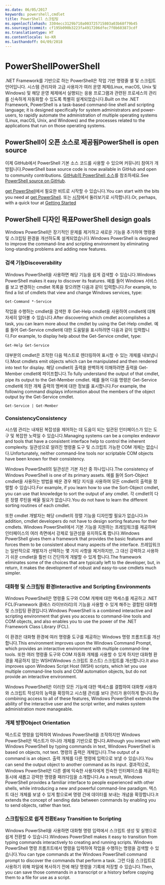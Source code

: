 ```yaml
---
ms.date: 06/05/2017
keywords: powershell,cmdlet
title: PowerShell 스크립팅
ms.openlocfilehash: 3304ecc3129b710a003725715803a03b68f79b45
ms.sourcegitcommit: cf195b090b3223fa4917206dfec7f0b603873cdf
ms.translationtype: HT
ms.contentlocale: ko-KR
ms.lasthandoff: 04/09/2018
---
```

# <a name="powershell"></a><span data-ttu-id="ed8fd-103">PowerShell</span><span class="sxs-lookup"><span data-stu-id="ed8fd-103">PowerShell</span></span>

<span data-ttu-id="ed8fd-104">.NET Framework를 기반으로 하는 PowerShell은 작업 기반 명령줄 셸 및 스크립트 언어입니다. 시스템 관리자와 고급 사용자가 여러 운영 체제(Linux, macOS, Unix 및 Windows) 및 해당 운영 체제에서 실행되는 응용 프로그램과 관련된 프로세스의 관리를 신속하게 자동화할 수 있도록 특별히 설계되었습니다.</span><span class="sxs-lookup"><span data-stu-id="ed8fd-104">Built on the .NET Framework, PowerShell is a task-based command-line shell and scripting language; it is designed specifically for system administrators and power-users, to rapidly automate the administration of multiple operating systems (Linux, macOS, Unix, and Windows) and the processes related to the applications that run on those operating systems.</span></span>

## <a name="powershell-is-open-source"></a><span data-ttu-id="ed8fd-105">PowerShell이 오픈 소스로 제공됨</span><span class="sxs-lookup"><span data-stu-id="ed8fd-105">PowerShell is open source</span></span>

<span data-ttu-id="ed8fd-106">이제 GitHub에서 PowerShell 기본 소스 코드를 사용할 수 있으며 커뮤니티 참여가 개방됩니다.</span><span class="sxs-lookup"><span data-stu-id="ed8fd-106">PowerShell base source code is now available in GitHub and open to community contributions.</span></span> <span data-ttu-id="ed8fd-107">[GitHub의 PowerShell 소스](https://github.com/powershell/powershell)를 참조하세요.</span><span class="sxs-lookup"><span data-stu-id="ed8fd-107">See [PowerShell source on GitHub](https://github.com/powershell/powershell).</span></span>

<span data-ttu-id="ed8fd-108">[get PowerShell](https://github.com/PowerShell/PowerShell#get-powershell)에서 필요한 비트로 시작할 수 있습니다.</span><span class="sxs-lookup"><span data-stu-id="ed8fd-108">You can start with the bits you need at [get PowerShell](https://github.com/PowerShell/PowerShell#get-powershell).</span></span>
<span data-ttu-id="ed8fd-109">또는 [시작](https://github.com/PowerShell/PowerShell/blob/master/docs/learning-powershell)에서 둘러보기로 시작합니다.</span><span class="sxs-lookup"><span data-stu-id="ed8fd-109">Or, perhaps, with a quick tour at [Getting Started](https://github.com/PowerShell/PowerShell/blob/master/docs/learning-powershell)</span></span>

## <a name="powershell-design-goals"></a><span data-ttu-id="ed8fd-110">PowerShell 디자인 목표</span><span class="sxs-lookup"><span data-stu-id="ed8fd-110">PowerShell design goals</span></span>
<span data-ttu-id="ed8fd-111">Windows PowerShell은 장기적인 문제를 제거하고 새로운 기능을 추가하여 명령줄 및 스크립팅 환경을 개선하도록 설계되었습니다.</span><span class="sxs-lookup"><span data-stu-id="ed8fd-111">Windows PowerShell is designed to improve the command-line and scripting environment by eliminating long-standing problems and adding new features.</span></span>

### <a name="discoverability"></a><span data-ttu-id="ed8fd-112">검색 기능</span><span class="sxs-lookup"><span data-stu-id="ed8fd-112">Discoverability</span></span>
<span data-ttu-id="ed8fd-113">Windows PowerShell을 사용하면 해당 기능을 쉽게 검색할 수 있습니다.</span><span class="sxs-lookup"><span data-stu-id="ed8fd-113">Windows PowerShell makes it easy to discover its features.</span></span> <span data-ttu-id="ed8fd-114">예를 들어 Windows 서비스를 보고 변경하는 cmdlet 목록을 찾으려면 다음과 같이 입력합니다.</span><span class="sxs-lookup"><span data-stu-id="ed8fd-114">For example, to find a list of cmdlets that view and change Windows services, type:</span></span>

```
Get-Command *-Service
```

<span data-ttu-id="ed8fd-115">작업을 수행하는 cmdlet을 검색한 후 Get-Help cmdlet을 사용하여 cmdlet에 대해 자세히 알아볼 수 있습니다.</span><span class="sxs-lookup"><span data-stu-id="ed8fd-115">After discovering which cmdlet accomplishes a task, you can learn more about the cmdlet by using the Get-Help cmdlet.</span></span> <span data-ttu-id="ed8fd-116">예를 들어 Get-Service cmdlet에 대한 도움말을 표시하려면 다음과 같이 입력합니다.</span><span class="sxs-lookup"><span data-stu-id="ed8fd-116">For example, to display help about the Get-Service cmdlet, type:</span></span>

```
Get-Help Get-Service
```
<span data-ttu-id="ed8fd-117">대부분의 cmdlet은 조작한 다음 텍스트로 렌더링하여 표시할 수 있는 개체를 내보냅니다.</span><span class="sxs-lookup"><span data-stu-id="ed8fd-117">Most cmdlets emit objects which can be manipulated and then rendered into text for display.</span></span> <span data-ttu-id="ed8fd-118">해당 cmdlet의 출력을 완벽하게 이해하려면 출력을 Get-Member cmdlet에 파이프합니다.</span><span class="sxs-lookup"><span data-stu-id="ed8fd-118">To fully understand the output of that cmdlet, pipe its output to the Get-Member cmdlet.</span></span> <span data-ttu-id="ed8fd-119">예를 들어 다음 명령은 Get-Service cmdlet에 의한 개체 출력의 멤버에 대한 정보를 표시합니다.</span><span class="sxs-lookup"><span data-stu-id="ed8fd-119">For example, the following command displays information about the members of the object output by the Get-Service cmdlet.</span></span>

```
Get-Service | Get-Member
```

### <a name="consistency"></a><span data-ttu-id="ed8fd-120">Consistency</span><span class="sxs-lookup"><span data-stu-id="ed8fd-120">Consistency</span></span>
<span data-ttu-id="ed8fd-121">시스템 관리는 내재된 복잡성을 제어하는 데 도움이 되는 일관된 인터페이스가 있는 도구 및 복잡한 노력일 수 있습니다.</span><span class="sxs-lookup"><span data-stu-id="ed8fd-121">Managing systems can be a complex endeavor and tools that have a consistent interface help to control the inherent complexity.</span></span> <span data-ttu-id="ed8fd-122">일관성으로 알려진 명령줄 도구 및 스크립트 가능한 COM 개체는 없습니다.</span><span class="sxs-lookup"><span data-stu-id="ed8fd-122">Unfortunately, neither command-line tools nor scriptable COM objects have been known for their consistency.</span></span>

<span data-ttu-id="ed8fd-123">Windows PowerShell의 일관성은 기본 자산 중 하나입니다.</span><span class="sxs-lookup"><span data-stu-id="ed8fd-123">The consistency of Windows PowerShell is one of its primary assets.</span></span> <span data-ttu-id="ed8fd-124">예를 들어 Sort-Object cmdlet을 사용하는 방법을 배운 경우 해당 지식을 사용하여 모든 cmdlet의 출력을 정렬할 수 있습니다.</span><span class="sxs-lookup"><span data-stu-id="ed8fd-124">For example, if you learn how to use the Sort-Object cmdlet, you can use that knowledge to sort the output of any cmdlet.</span></span> <span data-ttu-id="ed8fd-125">각 cmdlet의 다른 정렬 루틴을 배울 필요가 없습니다.</span><span class="sxs-lookup"><span data-stu-id="ed8fd-125">You do not have to learn the different sorting routines of each cmdlet.</span></span>

<span data-ttu-id="ed8fd-126">또한 cmdlet 개발자는 해당 cmdlet의 정렬 기능을 디자인할 필요가 없습니다.</span><span class="sxs-lookup"><span data-stu-id="ed8fd-126">In addition, cmdlet developers do not have to design sorting features for their cmdlets.</span></span> <span data-ttu-id="ed8fd-127">Windows PowerShell에서 기본 기능을 지원하는 프레임워크를 제공하며 인터페이스의 여러 측면에서 강제로 일관성을 유지하도록 합니다.</span><span class="sxs-lookup"><span data-stu-id="ed8fd-127">Windows PowerShell gives them a framework that provides the basic features and forces them to be consistent about many aspects of the interface.</span></span> <span data-ttu-id="ed8fd-128">프레임워크는 일반적으로 개발자가 선택하는 몇 가지 사항을 제거하지만, 그 대신 강력하고 사용하기 쉬운 cmdlet을 훨씬 더 간단하게 개발할 수 있게 합니다.</span><span class="sxs-lookup"><span data-stu-id="ed8fd-128">The framework eliminates some of the choices that are typically left to the developer, but, in return, it makes the development of robust and easy-to-use cmdlets much simpler.</span></span>

### <a name="interactive-and-scripting-environments"></a><span data-ttu-id="ed8fd-129">대화형 및 스크립팅 환경</span><span class="sxs-lookup"><span data-stu-id="ed8fd-129">Interactive and Scripting Environments</span></span>
<span data-ttu-id="ed8fd-130">Windows PowerShell은 명령줄 도구와 COM 개체에 대한 액세스를 제공하고 .NET FCL(Framework 클래스 라이브러리)의 기능을 사용할 수 있게 해주는 결합된 대화형 및 스크립팅 환경입니다.</span><span class="sxs-lookup"><span data-stu-id="ed8fd-130">Windows PowerShell is a combined interactive and scripting environment that gives you access to command-line tools and COM objects, and also enables you to use the power of the .NET Framework Class Library (FCL).</span></span>

<span data-ttu-id="ed8fd-131">이 환경은 대화형 환경에 여러 명령줄 도구를 제공하는 Windows 명령 프롬프트를 개선합니다.</span><span class="sxs-lookup"><span data-stu-id="ed8fd-131">This environment improves upon the Windows Command Prompt, which provides an interactive environment with multiple command-line tools.</span></span> <span data-ttu-id="ed8fd-132">또한 여러 명령줄 도구와 COM 자동화 개체를 사용할 수 있게 하지만 대화형 환경을 제공하지 않는 WSH(Windows 스크립트 호스트) 스크립트를 개선합니다.</span><span class="sxs-lookup"><span data-stu-id="ed8fd-132">It also improves upon Windows Script Host (WSH) scripts, which let you use multiple command-line tools and COM automation objects, but do not provide an interactive environment.</span></span>

<span data-ttu-id="ed8fd-133">Windows PowerShell은 이러한 모든 기능에 대한 액세스를 결합하여 대화형 사용자와 스크립트 작성자의 능력을 확장하고 시스템 관리를 보다 관리가 용이하게 합니다.</span><span class="sxs-lookup"><span data-stu-id="ed8fd-133">By combining access to all of these features, Windows PowerShell extends the ability of the interactive user and the script writer, and makes system administration more manageable.</span></span>

### <a name="object-orientation"></a><span data-ttu-id="ed8fd-134">개체 방향</span><span class="sxs-lookup"><span data-stu-id="ed8fd-134">Object Orientation</span></span>
<span data-ttu-id="ed8fd-135">텍스트로 명령을 입력하여 Windows PowerShell을 조작하지만 Windows PowerShell은 텍스트가 아니라 개체를 기반으로 합니다.</span><span class="sxs-lookup"><span data-stu-id="ed8fd-135">Although you interact with Windows PowerShell by typing commands in text, Windows PowerShell is based on objects, not text.</span></span> <span data-ttu-id="ed8fd-136">명령의 출력은 개체입니다.</span><span class="sxs-lookup"><span data-stu-id="ed8fd-136">The output of a command is an object.</span></span> <span data-ttu-id="ed8fd-137">출력 개체를 다른 명령에 입력으로 보낼 수 있습니다.</span><span class="sxs-lookup"><span data-stu-id="ed8fd-137">You can send the output object to another command as its input.</span></span> <span data-ttu-id="ed8fd-138">결과적으로, Windows PowerShell은 다른 셸에 익숙한 사용자에게 친숙한 인터페이스를 제공하는 동시에 새롭고 강력한 명령줄 패러다임을 소개합니다.</span><span class="sxs-lookup"><span data-stu-id="ed8fd-138">As a result, Windows PowerShell provides a familiar interface to people experienced with other shells, while introducing a new and powerful command-line paradigm.</span></span> <span data-ttu-id="ed8fd-139">텍스트 대신 개체를 보낼 수 있게 함으로써 명령 간에 데이터를 보내는 개념을 확장합니다.</span><span class="sxs-lookup"><span data-stu-id="ed8fd-139">It extends the concept of sending data between commands by enabling you to send objects, rather than text.</span></span>

### <a name="easy-transition-to-scripting"></a><span data-ttu-id="ed8fd-140">스크립팅으로 쉽게 전환</span><span class="sxs-lookup"><span data-stu-id="ed8fd-140">Easy Transition to Scripting</span></span>
<span data-ttu-id="ed8fd-141">Windows PowerShell을 사용하면 대화형 명령 입력에서 스크립트 생성 및 실행으로 쉽게 전환할 수 있습니다.</span><span class="sxs-lookup"><span data-stu-id="ed8fd-141">Windows PowerShell makes it easy to transition from typing commands interactively to creating and running scripts.</span></span> <span data-ttu-id="ed8fd-142">Windows PowerShell 명령 프롬프트에서 명령을 입력하여 작업을 수행하는 명령을 검색할 수 있습니다.</span><span class="sxs-lookup"><span data-stu-id="ed8fd-142">You can type commands at the Windows PowerShell command prompt to discover the commands that perform a task.</span></span> <span data-ttu-id="ed8fd-143">그런 다음 스크립트로 사용하기 위해 파일에 복사하기 전에 해당 명령을 기록에 저장할 수 있습니다.</span><span class="sxs-lookup"><span data-stu-id="ed8fd-143">Then, you can save those commands in a transcript or a history before copying them to a file for use as a script.</span></span>